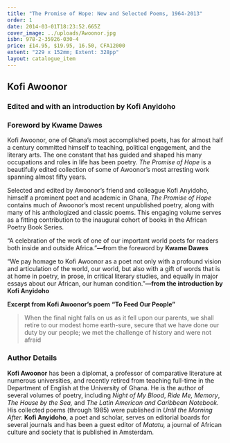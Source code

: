 ```yaml
---
title: "The Promise of Hope: New and Selected Poems, 1964-2013"
order: 1
date: 2014-03-01T18:23:52.665Z
cover_image: ../uploads/Awoonor.jpg
isbn: 978-2-35926-030-4
price: £14.95, $19.95, 16.50, CFA12000
extent: "229 x 152mm; Extent: 328pp"
layout: catalogue_item
---
```

## Kofi Awoonor

### Edited and with an introduction by Kofi Anyidoho

### Foreword by Kwame Dawes

Kofi Awoonor, one of Ghana’s most accomplished poets, has for almost half a century committed himself to teaching, political engagement, and the literary arts. The one constant that has guided and shaped his many occupations and roles in life has been poetry. *The Promise of Hope* is a beautifully edited collection of some of Awoonor’s most arresting work spanning almost fifty years.

Selected and edited by Awoonor’s friend and colleague Kofi Anyidoho, himself a prominent poet and academic in Ghana, *The Promise of Hope* contains much of Awoonor’s most recent unpublished poetry, along with many of his anthologized and classic poems. This engaging volume serves as a fitting contribution to the inaugural cohort of books in the African Poetry Book Series.

“A celebration of the work of one of our important world poets for readers both inside and outside Africa.”**—f**rom the foreword by **Kwame Dawes**

“We pay homage to Kofi Awoonor as a poet not only with a profound vision and articulation of the world, our world, but also with a gift of words that is at home in poetry, in prose, in critical literary studies, and equally in major essays about our African, our human condition.”**—from the introduction by Kofi Anyidoho**

**Excerpt from Kofi Awoonor’s poem** **“To Feed Our People”**

> When the final night falls on us
> as it fell upon our parents,
> we shall retire to our modest home
> earth-sure, secure
> that we have done our duty
> by our people;
> we met the challenge of history
> and were not afraid

### Author Details

**Kofi Awoonor** has been a diplomat, a professor of comparative literature at numerous universities, and recently retired from teaching full-time in the Department of English at the University of Ghana. He is the author of several volumes of poetry, including *Night of My Blood*, *Ride Me, Memory*, *The House by the Sea,* and *The Latin American and Caribbean Notebook.* His collected poems (through 1985) were published in *Until the Morning After.* **Kofi Anyidoho**, a poet and scholar, serves on editorial boards for several journals and has been a guest editor of *Matatu,* a journal of African culture and society that is published in Amsterdam.